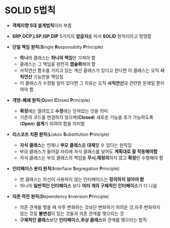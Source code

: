 # **SOLID 5법칙**
+ **객체지향 5대 설계법칙**이라 부름
+ **SRP**,**OCP**,**LSP**,**ISP**,**DIP** 5가지의 **앞글자**를 따서  **SOLID** 원칙이라고 명명함
  
+ **단일 책임 원칙**(**S**ingle **R**esponsiblty **P**rinciple)
    + **하나**의 클래스는 **하나의 책임**만 가져야 함
    + 클래스는 그 책임을 완전히 **캡슐화**해야 함
    + 사칙연산 함수를 가지고 있는 계산 클래스가 있다고 한다면 이 클래스는 오직 **사칙연산** 기능만을 책임짐
    + 이 클래스가 수정될 일이 있다면 그 이유는 오직 **사칙연산**과 관련한 문제일 뿐이여야 함

+ **개방-폐쇄 원칙**(**O**pen **C**losed **P**rinciple)
    + **확장**에는 열려있고 **수정**에는 닫혀있는 것을 의미
    + 기존의 코드를 변경하지 않으며(**Closed**) 새로운 기능을 추가 가능하도록(**Open**) **설계**가 되여야 함을 의미함
    
+ **리스코프 치환 원칙**(**L**iskov **S**ubstitution **P**rinciple)
    + **자식 클래스**는 언제나 **부모 클래스**를 **대체**할 수 있다는 원칙임
    + 부모 클래스가 들어갈 자리에 자식 클래스를 넣어도 **계획대로 잘 작동해야함**
    + 자식 클래스는 부모 클래스의 책임을 **무시**,**재정의**하지 않고 **확장**만 수행해야 함
      
+ **인터페이스 분리 원칙**(**I**nterface **S**egregation **P**rinciple)
    + 한 클래스는 자신이 사용하지 않는 인터페이스는 **정의하지 않아야 함**
    + 하나의 **일반적인 인터페이스** 보다 **여러 개의 구체적인 인터페이스**가 더 나음
      
+ **의존 역전 원칙**(**D**ependency **I**nversion **P**rinciple)
    + 의존 관계를 맺을 때 자주 변화하는 것보단 변화하기 어려운 것,자주 변화하지 않는 것등 **불변성**이 있는 것들과 의존 관계를 맺으라는 것
    + **구체적인 클래스**보단 **인터페이스**,**추상 클래스**와 관계를 맺으라는 법칙
